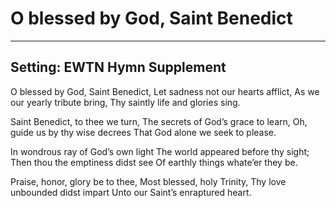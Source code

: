 # O blessed by God, Saint Benedict

***

## Setting: EWTN Hymn Supplement

O blessed by God, Saint Benedict,
Let sadness not our hearts afflict,
As we our yearly tribute bring,
Thy saintly life and glories sing.

Saint Benedict, to thee we turn,
The secrets of God’s grace to learn,
Oh, guide us by thy wise decrees
That God alone we seek to please.

In wondrous ray of God’s own light
The world appeared before thy sight;
Then thou the emptiness didst see
Of earthly things whate’er they be.

Praise, honor, glory be to thee,
Most blessed, holy Trinity,
Thy love unbounded didst impart
Unto our Saint’s enraptured heart.